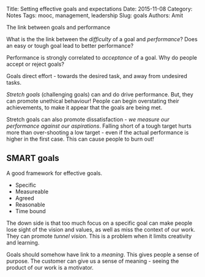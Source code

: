 Title: Setting effective goals and expectations
Date: 2015-11-08
Category: Notes
Tags: mooc, management, leadership
Slug: goals
Authors: Amit

The link between goals and performance

What is the the link between the *difficulty* of a  goal and *performance*? Does an easy or tough goal lead to better performance?

Performance is strongly correlated to *acceptance* of a goal. Why do people accept or reject goals?

Goals direct effort - towards the desired task, and away from undesired tasks.

*Stretch goals* (challenging goals) can and do drive performance. But, they can promote unethical behaviour! People can begin overstating their achievements, to make it appear that the goals are being met.

Stretch goals can also promote dissatisfaction - *we measure our performance against our aspirations*. Falling short of a tough target hurts more than over-shooting a low target - even if the actual performance is higher in the first case. This can cause people to burn out!

## SMART goals
A good framework for effective goals.

* Specific
* Measureable
* Agreed
* Reasonable
* Time bound

The down side is that too much focus on a specific goal can make people lose sight of the vision and values, as well as miss the context of our work. They can promote *tunnel vision*. This is a problem when it limits creativity and learning.

Goals should somehow have link to a *meaning*. This gives people a sense of purpose. The customer can give us a sense of meaning - seeing the product of our work is a motivator.